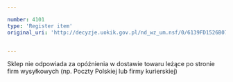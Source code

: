 ```yaml
---

number: 4101
type: 'Register item'
original_uri: 'http://decyzje.uokik.gov.pl/nd_wz_um.nsf/0/6139FD1526B07E49C1257AD1002D1873?OpenDocument'


---
```


Sklep nie odpowiada za opóźnienia w dostawie towaru leżące po stronie firm wysyłkowych (np. Poczty Polskiej lub firmy kurierskiej)
